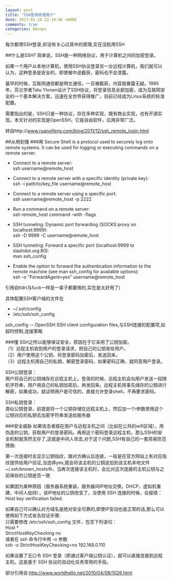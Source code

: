```yaml
---
layout: post
title: "SSH登录原理简介"
date: 2017-01-16 22:19:46 +0800
comments: true
categories: Devops
---
```


每次都用SSH登录,却没有关心过其中的原理,实在没脸用SSH

<!--more-->
##什么是SSH?
简单说，SSH是一种网络协议，用于计算机之间的加密登录。

如果一个用户从本地计算机，使用SSH协议登录另一台远程计算机，我们就可以认为，这种登录是安全的，即使被中途截获，密码也不会泄露。

最早的时候，互联网通信都是明文通信，一旦被截获，内容就暴露无疑。1995年，芬兰学者Tatu Ylonen设计了SSH协议，将登录信息全部加密，成为互联网安全的一个基本解决方案，迅速在全世界获得推广，目前已经成为Linux系统的标准配置。

需要指出的是，SSH只是一种协议，存在多种实现，既有商业实现，也有开源实现。本文针对的实现是OpenSSH，它是自由软件，应用非常广泛。

转自http://www.ruanyifeng.com/blog/2011/12/ssh_remote_login.html

##从用到懂
###用
  Secure Shell is a protocol used to securely log onto remote systems.
  It can be used for logging or executing commands on a remote server.

  - Connect to a remote server:  
    ssh username@remote_host

  - Connect to a remote server with a specific identity (private key):  
    ssh -i path/to/key_file username@remote_host

  - Connect to a remote server using a specific port:  
    ssh username@remote_host -p 2222

  - Run a command on a remote server:  
    ssh remote_host command -with -flags

  - SSH tunneling: Dynamic port forwarding (SOCKS proxy on localhost:9999):  
    ssh -D 9999 -C username@remote_host

  - SSH tunneling: Forward a specific port (localhost:9999 to slashdot.org:80):  
    man ssh_config

  - Enable the option to forward the authentication information to the remote machine (see man ssh_config for available options):  
    ssh -o "ForwardAgent=yes" username@remote_host

引用自tldr(与fuck一样是一辈子都要用的,实在是太好用了)

具体配置SSH客户端的文件在
  - ~/.ssh/config
  - /etc/ssh/ssh_config
  
ssh_config -- OpenSSH SSH client configuration files,与SSH连接的配置项,如超时控制,连接策略

###懂
SSH之所以能够保证安全，原因在于它采用了公钥加密。  
（1）远程主机收到用户的登录请求，把自己的公钥发给用户。  
（2）用户使用这个公钥，将登录密码加密后，发送回来。  
（3）远程主机用自己的私钥，解密登录密码，如果密码正确，就同意用户登录。

SSH公钥登录：  
用户将自己的公钥储存在远程主机上。登录的时候，远程主机会向用户发送一段随机字符串，用户用自己的私钥加密后，再发回来。远程主机用事先储存的公钥进行解密，如果成功，就证明用户是可信的，直接允许登录shell，不再要求密码。

SSH私钥登录：  
类似公钥登录，前提是将一个公钥存储在远程主机上，然后加一个i参数使用这个公钥对应的私钥去加密字符串发送给服务器

###安全威胁
如果攻击者插在用户与远程主机之间（比如在公共的wifi区域），用伪造的公钥，获取用户的登录密码。再用这个密码登录远程主机，那么SSH的安全机制就荡然无存了,这就是中间人攻击,对于这个问题,SSH有自己的一套简易防范措施:

第一次连接时会显示公钥指纹，跟对方确认后连接，一般是在官方网站上有对应指纹提供给用户验证,当选择yes,就会将该主机的公钥追加到该主机本地文件~/.ssh/known_hosts中。当再次连接该主机时，会比对这次连接的主机公钥与之前保存的公钥是否一致

如果因为某种原因（服务器系统重装，服务器间IP地址交换，DHCP，虚拟机重建，中间人劫持），该IP地址的公钥改变了，当使用 SSH 连接的时候，会报错：Host key verification failed.

如果自己可以确认对方域名是绝对安全可靠的,即使IP变动也是正常的话,那么可以使用如下方式省去验证步骤:  
只需要修改 /etc/ssh/ssh_config 文件，包含下列语句：  
Host *  
 StrictHostKeyChecking no  
或者在 ssh 命令行中用 -o 参数  
ssh  -o StrictHostKeyChecking=no  192.168.0.110

如果设置了无口令 SSH 登录（即通过客户端公钥认证），就可以直接连接到远程主机。这是基于 SSH 协议的自动化任务常用的手段。

部分引用自:http://www.worldhello.net/2010/04/08/1026.html


